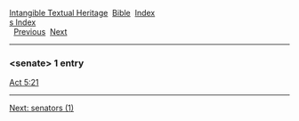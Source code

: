 [Intangible Textual Heritage](../../index)  [Bible](../index) 
[Index](index)   
[s Index](_s_)  
  [Previous](c09988)  [Next](c09990) 

------------------------------------------------------------------------

### &lt;senate&gt; 1 entry

[Act 5:21](../kjv/act005.htm#021)  

------------------------------------------------------------------------

[Next: senators (1)](c09990)
